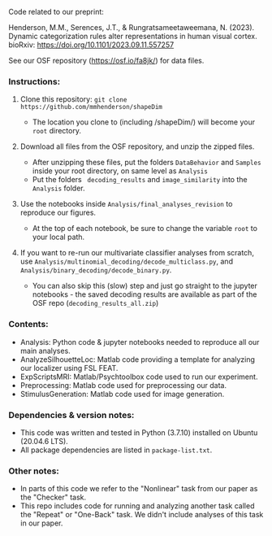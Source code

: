 Code related to our preprint: 

Henderson, M.M., Serences, J.T., & Rungratsameetaweemana, N. (2023). Dynamic categorization rules alter representations in human visual cortex. bioRxiv: https://doi.org/10.1101/2023.09.11.557257

See our OSF repository (https://osf.io/fa8jk/) for data files. 

### Instructions:
1. Clone this repository: ``` git clone https://github.com/mmhenderson/shapeDim ```
	* The location you clone to (including /shapeDim/) will become your ``` root ``` directory.
	
2. Download all files from the OSF repository, and unzip the zipped files.
	* After unzipping these files, put the folders ```DataBehavior``` and ```Samples``` inside your root directory, on same level as ```Analysis```
	* Put the folders ``` decoding_results``` and ```image_similarity``` into the ```Analysis``` folder.

3. Use the notebooks inside ```Analysis/final_analyses_revision``` to reproduce our figures.
	* At the top of each notebook, be sure to change the variable ```root``` to your local path.

4. If you want to re-run our multivariate classifier analyses from scratch, use ```Analysis/multinomial_decoding/decode_multiclass.py```, and ```Analysis/binary_decoding/decode_binary.py```. 
	* You can also skip this (slow) step and just go straight to the jupyter notebooks - the saved decoding results are available as part of the OSF repo (```decoding_results_all.zip```)

### Contents:
* Analysis: Python code & jupyter notebooks needed to reproduce all our main analyses. 
* AnalyzeSilhouetteLoc: Matlab code providing a template for analyzing our localizer using FSL FEAT.
* ExpScriptsMRI: Matlab/Psychtoolbox code used to run our experiment.
* Preprocessing: Matlab code used for preprocessing our data.
* StimulusGeneration: Matlab code used for image generation.

### Dependencies & version notes:
* This code was written and tested in Python (3.7.10) installed on Ubuntu (20.04.6 LTS). 
* All package dependencies are listed in ```package-list.txt```.

### Other notes:

* In parts of this code we refer to the "Nonlinear" task from our paper as the "Checker" task.
* This repo includes code for running and analyzing another task called the "Repeat" or "One-Back" task. We didn't include analyses of this task in our paper.

  
